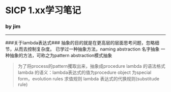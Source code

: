 # SICP 1.xx学习笔记 #



### by jim ###

--------------------------
###关于lambda表达式###
抽象的目的就是在更高层的层面思考问题，忽略细节，从而去控制复杂度。
已学过一种抽象方法，naming abstraction 名字抽象
一种抽象的方法，可称之为pattern abstraction模式抽象
> 为了将process的pattern攫取出来，抽象成procedure
> lambda 的语法格式
> lambda 的语义：lambda表达式的值为procedure object
> 为special form，evolution rules 求值规则
> lambda 表达式的代换规则(substitude rule)
> 
